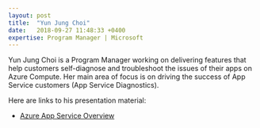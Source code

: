 ```yaml
---
layout: post
title:  "Yun Jung Choi"
date:   2018-09-27 11:48:33 +0400
expertise: Program Manager | Microsoft
---
```


Yun Jung Choi is a Program Manager working on delivering features that help customers self-diagnose and troubleshoot the issues of their apps on Azure Compute. Her main area of focus is on driving the success of App Service customers (App Service Diagnostics).

Here are links to his presentation material:

- [Azure App Service Overview](https://devintxcontent.blob.core.windows.net/showcontent/Speaker%20Presentations%20Fall%202019/AzureAIConf_2019_App_Service_Overview.pptx)
